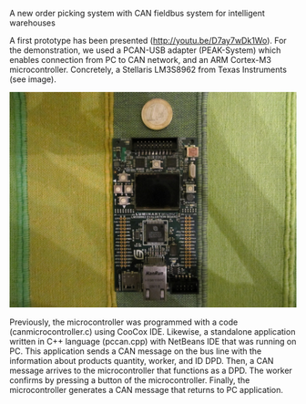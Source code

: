 A new order picking system with CAN fieldbus system for intelligent warehouses

A first prototype has been presented (http://youtu.be/D7ay7wDk1Wo). For the demonstration, we used a PCAN-USB adapter (PEAK-System) which enables connection from PC to CAN network, and an ARM Cortex-M3 microcontroller. Concretely, a Stellaris LM3S8962 from Texas Instruments (see image). 

![Texas Instruments Stellaris LM3S8962 photo](./stellarislm3s8962.jpg)

Previously, the microcontroller was programmed with a code (canmicrocontroller.c) using CooCox IDE. Likewise, a standalone application written in C++ language (pccan.cpp) with NetBeans IDE that was running on PC. This application sends a CAN message on the bus line with the information about products quantity, worker, and ID DPD. Then, a CAN message arrives to the microcontroller that functions as a DPD. The worker confirms by pressing a button of the microcontroller. Finally, the microcontroller generates a CAN message that returns to PC application.
